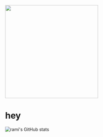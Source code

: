 <img align="center" src="https://64.media.tumblr.com/51d98865d8113e0e00943bf52b85fce5/tumblr_pwtjfx2HE51vpvdbgo1_500.gifv" width="300px">

# hey

![rami's GitHub stats](https://github-readme-stats.vercel.app/api?username=subrami&count_private=true)


